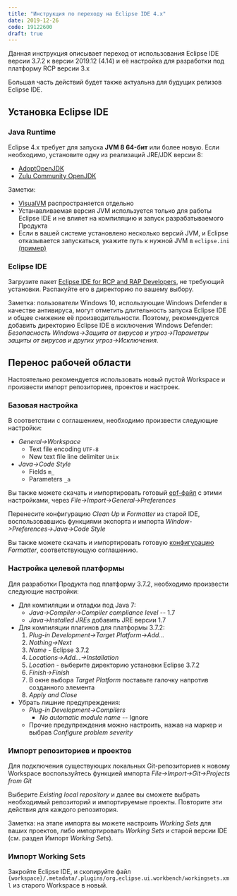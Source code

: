 ```yaml
---
title: "Инструкция по переходу на Eclipse IDE 4.x"
date: 2019-12-26
code: 19122600
draft: true
---
```


Данная инструкция описывает переход от использования Eclipse IDE версии 3.7.2 к версии 2019.12 (4.14) и её настройка для разработки под платформу RCP версии 3.x

Большая часть действий будет также актуальна для будущих релизов Eclipse IDE.

## Установка Eclipse IDE

### Java Runtime

Eclipse 4.x требует для запуска **JVM 8 64-бит** или более новую. Если необходимо, установите одну из реализаций JRE/JDK версии 8:

- [AdoptOpenJDK](https://adoptopenjdk.net/)
- [Zulu Community OpenJDK](https://www.azul.com/downloads/zulu-community/?&architecture=x86-64-bit&package=jdk)

Заметки:

- [VisualVM](https://visualvm.github.io/) распространяется отдельно
- Устанавливаемая версия JVM используется только для работы Eclipse IDE и не влияет на компиляцию и запуск разрабатываемого Продукта
- Если в вашей системе установлено несколько версий JVM, и Eclipse отказывается запускаться, укажите путь к нужной JVM в `eclipse.ini` [(пример)](https://wiki.eclipse.org/Eclipse.ini#-vm_value:_Windows_Example)

### Eclipse IDE

Загрузите пакет [Eclipse IDE for RCP and RAP Developers](https://www.eclipse.org/downloads/packages/), не требующий установки. Распакуйте его в директорию по вашему выбору.

Заметка: пользователи Windows 10, использующие Windows Defender в качестве антивируса, могут отметить длительность запуска Eclipse IDE и общее снижение её производительности. Поэтому, рекомендуется добавить директорию Eclipse IDE в исключения Windows Defender: *Безопасность Windows->Защита от вирусов и угроз->Параметры защиты от вирусов и других угроз->Исключения*.

## Перенос рабочей области

Настоятельно рекомендуется использовать новый пустой Workspace и произвести импорт репозиториев, проектов и настроек.

### Базовая настройка

В соответствии с соглашением, необходимо произвести следующие настройки:
- *General->Workspace*
    - Text file encoding `UTF-8`
    - New text file line delimiter `Unix`
- *Java->Code Style*
    - Fields `m_`
    - Parameters `_a`

Вы также можете скачать и импортировать готовый [epf-файл](sdku.epf) с этими настройками, через *File->Import->General->Preferences*

Перенесите конфигурацию *Clean Up* и *Formatter* из старой IDE, воспользовавшись функциями экспорта и импорта *Window->Preferences->Java->Code Style*

Вы также можете скачать и импортировать готовую [конфигурацию](formatter.xml) *Formatter*, соответствующую соглашению.

### Настройка целевой платформы

Для разработки Продукта под платформу 3.7.2, необходимо произвести следующие настройки:

- Для компиляции и отладки под Java 7:
    - *Java->Compiler->Compiler compliance level* -- 1.7
    - *Java->Installed JREs* добавить JRE версии 1.7
- Для компиляции плагинов для платформы 3.7.2:
    1. *Plug-in Development->Target Platform->Add...*
    2. *Nothing->Next*
    3. *Name* - Eclipse 3.7.2
    4. *Locations->Add...->Installation*
    5. *Location* - выберите директорию установки Eclipse 3.7.2
    6. *Finish->Finish*
    7. В окне выбора *Target Platform* поставьте галочку напротив созданного элемента
    8. *Apply and Close*
- Убрать лишние предупреждения:
    - *Plug-in Development->Compilers*
        - *No automatic module name* -- Ignore
    - Прочие предупреждения можно настроить, нажав на маркер и выбрав *Configure problem severity*

### Импорт репозиториев и проектов

Для подключения существующих локальных Git-репозиториев к новому Workspace воспользуйтесь функцией импорта *File->Import->Git->Projects from Git*

Выберите *Existing local repository* и далее вы сможете выбрать необходимый репозиторий и импортируемые проекты. Повторите эти действия для каждого репозитория. 

Заметка: на этапе импорта вы можете настроить *Working Sets* для ваших проектов, либо импортировать *Working Sets* и старой версии IDE (см. раздел Импорт *Working Sets*).

### Импорт Working Sets

Закройте Eclipse IDE, и скопируйте файл `{workspace}/.metadata/.plugins/org.eclipse.ui.workbench/workingsets.xml` из старого Workspace в новый.